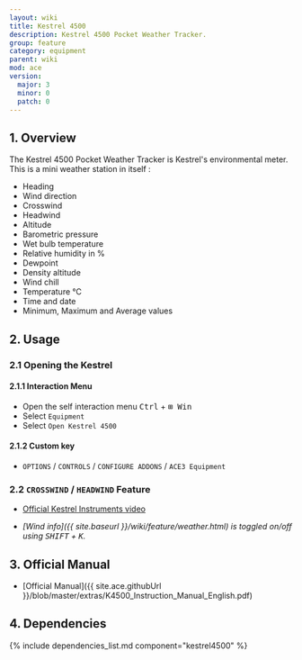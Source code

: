 ```yaml
---
layout: wiki
title: Kestrel 4500
description: Kestrel 4500 Pocket Weather Tracker.
group: feature
category: equipment
parent: wiki
mod: ace
version:
  major: 3
  minor: 0
  patch: 0
---
```


## 1. Overview

The Kestrel 4500 Pocket Weather Tracker is Kestrel's environmental meter. This is a mini weather station in itself :
- Heading
- Wind direction
- Crosswind
- Headwind
- Altitude
- Barometric pressure
- Wet bulb temperature
- Relative humidity in %
- Dewpoint
- Density altitude
- Wind chill
- Temperature °C
- Time and date
- Minimum, Maximum and Average values


## 2. Usage

### 2.1 Opening the Kestrel

#### 2.1.1 Interaction Menu

- Open the self interaction menu <kbd>Ctrl</kbd> + <kbd>⊞&nbsp;Win</kbd>
- Select `Equipment`
- Select `Open Kestrel 4500`

#### 2.1.2 Custom key

- `OPTIONS` / `CONTROLS` / `CONFIGURE ADDONS` / `ACE3 Equipment`

### 2.2 `CROSSWIND` / `HEADWIND` Feature

- [Official Kestrel Instruments video](https://www.youtube.com/watch?v=4Q_qgXwlRqk)

- *[Wind info]({{ site.baseurl }}/wiki/feature/weather.html) is toggled on/off using <kbd>SHIFT</kbd> + <kbd>K</kbd>.*


## 3. Official Manual

- [Official Manual]({{ site.ace.githubUrl }}/blob/master/extras/K4500_Instruction_Manual_English.pdf)


## 4. Dependencies

{% include dependencies_list.md component="kestrel4500" %}
